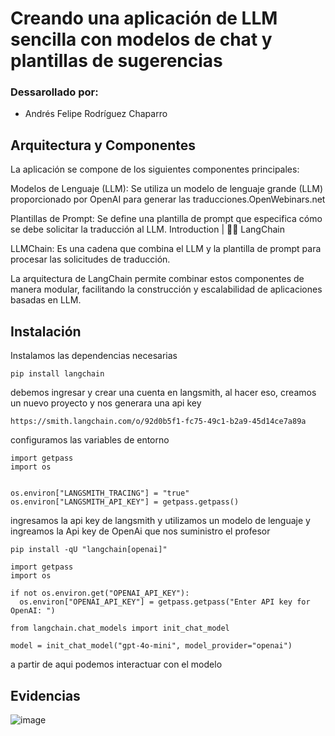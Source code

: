 # Creando una aplicación de LLM sencilla con modelos de chat y plantillas de sugerencias

### Dessarollado por: 
* Andrés Felipe Rodríguez Chaparro

## Arquitectura y Componentes
La aplicación se compone de los siguientes componentes principales:

Modelos de Lenguaje (LLM): Se utiliza un modelo de lenguaje grande (LLM) proporcionado por OpenAI para generar las traducciones.​
OpenWebinars.net

Plantillas de Prompt: Se define una plantilla de prompt que especifica cómo se debe solicitar la traducción al LLM.​
Introduction | 🦜️🔗 LangChain

LLMChain: Es una cadena que combina el LLM y la plantilla de prompt para procesar las solicitudes de traducción.​

La arquitectura de LangChain permite combinar estos componentes de manera modular, facilitando la construcción y escalabilidad de aplicaciones basadas en LLM.

## Instalación

Instalamos las dependencias necesarias

```
pip install langchain
```

debemos ingresar y crear una cuenta en langsmith, al hacer eso, creamos un nuevo proyecto y nos generara una api key

```
https://smith.langchain.com/o/92d0b5f1-fc75-49c1-b2a9-45d14ce7a89a
```

configuramos las variables de entorno

```
import getpass
import os


os.environ["LANGSMITH_TRACING"] = "true"
os.environ["LANGSMITH_API_KEY"] = getpass.getpass()
```
ingresamos la api key de langsmith y utilizamos un modelo de lenguaje y ingreamos la Api key de OpenAi que nos suministro el profesor

```
pip install -qU "langchain[openai]"

import getpass
import os

if not os.environ.get("OPENAI_API_KEY"):
  os.environ["OPENAI_API_KEY"] = getpass.getpass("Enter API key for OpenAI: ")

from langchain.chat_models import init_chat_model

model = init_chat_model("gpt-4o-mini", model_provider="openai")
```
a partir de aqui podemos interactuar con el modelo

## Evidencias 

![image](https://github.com/user-attachments/assets/38fd3ca5-73ff-4ede-8001-ec164fe76964)



